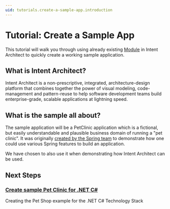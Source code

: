 ```yaml
---
uid: tutorials.create-a-sample-app.introduction
---
```

# Tutorial: Create a Sample App

This tutorial will walk you through using already existing [Module](xref:references.modules) in Intent Architect to quickly create a working sample application.

## What is Intent Architect?

Intent Architect is a non-prescriptive, integrated, architecture-design platform that combines together the power of visual modeling, code-management and pattern-reuse to help software development teams build enterprise-grade, scalable applications at lightning speed.

## What is the sample all about?

The sample application will be a PetClinic application which is a fictional, but easily understandable and plausible business domain of running a "pet clinic". It was originally [created by the Spring team](https://projects.spring.io/spring-petclinic/) to demonstrate how one could use various Spring features to build an application.

We have chosen to also use it when demonstrating how Intent Architect can be used.

## Next Steps

### [Create sample Pet Clinic for .NET C#](xref:tutorials.create-a-sample-app.create-a-petclinic-csharp)

Creating the Pet Shop example for the .NET C# Technology Stack
